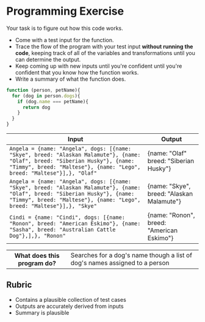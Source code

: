 # Programming Exercise

Your task is to figure out how this code works.

* Come with a test input for the function.
* Trace the flow of the program with your test input **without running the code**, keeping track of all of the variables and transformations until you can determine the output.
* Keep coming up with new inputs until you're confident until you're confident that you know how the function works.
* Write a summary of what the function does.

```js
function (person, petName){
  for (dog in person.dogs){
    if (dog.name === petName){
      return dog
    }
  }
}
```

| Input | Output |
| ----- | ------ |
|   `Angela = {name: "Angela", dogs: [{name: "Skye", breed: "Alaskan Malamute"}, {name: "Olaf", breed: "Siberian Husky"}, {name: "Timmy", breed: "Maltese"}, {name: "Lego", breed: "Maltese"}],}, "Olaf"`    |    {name: "Olaf" breed: "Siberian Husky"}    | 
|   `Angela = {name: "Angela", dogs: [{name: "Skye", breed: "Alaskan Malamute"}, {name: "Olaf", breed: "Siberian Husky"}, {name: "Timmy", breed: "Maltese"}, {name: "Lego", breed: "Maltese"}],}, "Skye"`   |   {name: "Skye", breed: "Alaskan Malamute"}    | 
|   `Cindi = {name: "Cindi", dogs: [{name: "Ronon", breed: "American Eskimo"}, {name: "Sasha", breed: "Australian Cattle Dog"},],}, "Ronon"`    |    {name: "Ronon", breed: "American Eskimo"}    | 

<table>
  <tr>
    <th>What does this program do?</th>
    <td>Searches for a dog's name though a list of dog's names assigned to a person</td>
  </tr>
</table>

## Rubric

* Contains a plausible collection of test cases
* Outputs are accurately derived from inputs
* Summary is plausible
